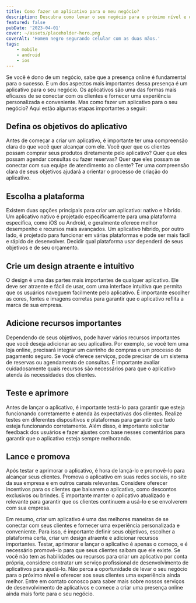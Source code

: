 ```yaml
---
title: Como fazer um aplicativo para o meu negócio?
description: Descubra como levar o seu negócio para o próximo nível e oferecer aos seus clientes uma experiência personalizada e cativante.
featured: false
pubDate: '2023-04-01'
cover: ~/assets/placeholder-hero.png
coverAlt: 'Homem negro segurando celular com as duas mãos.'
tags: 
    - mobile
    - android
    - ios
---
```


Se você é dono de um negócio, sabe que a presença online é fundamental para o sucesso. E um dos aspectos mais importantes dessa presença é um aplicativo para o seu negócio. Os aplicativos são uma das formas mais eficazes de se conectar com os clientes e fornecer uma experiência personalizada e conveniente. Mas como fazer um aplicativo para o seu negócio? Aqui estão algumas etapas importantes a seguir:

## Defina os objetivos do aplicativo

Antes de começar a criar um aplicativo, é importante ter uma compreensão clara do que você quer alcançar com ele. Você quer que os clientes possam comprar seus produtos diretamente pelo aplicativo? Quer que eles possam agendar consultas ou fazer reservas? Quer que eles possam se conectar com sua equipe de atendimento ao cliente? Ter uma compreensão clara de seus objetivos ajudará a orientar o processo de criação do aplicativo.

## Escolha a plataforma

Existem duas opções principais para criar um aplicativo: nativo e híbrido. Um aplicativo nativo é projetado especificamente para uma plataforma específica, como iOS ou Android, e geralmente oferece melhor desempenho e recursos mais avançados. Um aplicativo híbrido, por outro lado, é projetado para funcionar em várias plataformas e pode ser mais fácil e rápido de desenvolver. Decidir qual plataforma usar dependerá de seus objetivos e de seu orçamento.

## Crie um design atraente e intuitivo

O design é uma das partes mais importantes de qualquer aplicativo. Ele deve ser atraente e fácil de usar, com uma interface intuitiva que permita que os usuários naveguem facilmente pelo aplicativo. É importante escolher as cores, fontes e imagens corretas para garantir que o aplicativo reflita a marca de sua empresa.

## Adicione recursos importantes

Dependendo de seus objetivos, pode haver vários recursos importantes que você deseja adicionar ao seu aplicativo. Por exemplo, se você tem uma loja online, precisará integrar um carrinho de compras e um processo de pagamento seguro. Se você oferece serviços, pode precisar de um sistema de reservas ou agendamento de consultas. É importante avaliar cuidadosamente quais recursos são necessários para que o aplicativo atenda às necessidades dos clientes.

## Teste e aprimore

Antes de lançar o aplicativo, é importante testá-lo para garantir que esteja funcionando corretamente e atenda às expectativas dos clientes. Realize testes em diferentes dispositivos e plataformas para garantir que tudo esteja funcionando corretamente. Além disso, é importante solicitar feedback dos usuários e fazer ajustes com base nesses comentários para garantir que o aplicativo esteja sempre melhorando.

## Lance e promova

Após testar e aprimorar o aplicativo, é hora de lançá-lo e promovê-lo para alcançar seus clientes. Promova o aplicativo em suas redes sociais, no site da sua empresa e em outros canais relevantes. Considere oferecer incentivos para os clientes que baixarem o aplicativo, como descontos exclusivos ou brindes. É importante manter o aplicativo atualizado e relevante para garantir que os clientes continuem a usá-lo e se envolverem com sua empresa.

Em resumo, criar um aplicativo é uma das melhores maneiras de se conectar com seus clientes e fornecer uma experiência personalizada e conveniente. Para isso, é importante definir seus objetivos, escolher a plataforma certa, criar um design atraente e adicionar recursos importantes. Testar, aprimorar e lançar o aplicativo é apenas o começo, e é necessário promovê-lo para que seus clientes saibam que ele existe. Se você não tem as habilidades ou recursos para criar um aplicativo por conta própria, considere contratar um serviço profissional de desenvolvimento de aplicativos para ajudá-lo. Não perca a oportunidade de levar o seu negócio para o próximo nível e oferecer aos seus clientes uma experiência ainda melhor. Entre em contato conosco para saber mais sobre nossos serviços de desenvolvimento de aplicativos e comece a criar uma presença online ainda mais forte para o seu negócio.
